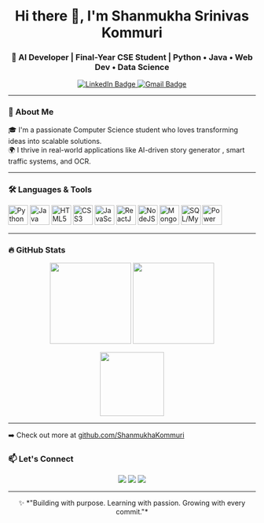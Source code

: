 <!-- HERO -->
<h1 align="center">Hi there 👋, I'm Shanmukha Srinivas Kommuri</h1>
<h3 align="center">🚀 AI Developer | Final-Year CSE Student | Python • Java • Web Dev • Data Science</h3>

<p align="center">
  <!-- Profile Views with Eye Icon -->
<!--   <img src="https://img.shields.io/badge/Profile_Views-👁️%20%20joseph--dev-6c63ff?style=for-the-badge" alt="Profile Views" /> -->

  <!-- LinkedIn Badge -->
  <a href="https://www.linkedin.com/in/kommuri-shanmukha-srinivas/" target="_blank">
    <img src="https://img.shields.io/badge/LinkedIn-Connect-0077B5?style=for-the-badge&logo=linkedin&logoColor=white" alt="LinkedIn Badge" />
  </a>

  <!-- Gmail Badge -->
  <a href="mailto:srinivaskommuri9204@gmail.com">
    <img src="https://img.shields.io/badge/Gmail-Say%20Hi!-D14836?style=for-the-badge&logo=gmail&logoColor=white" alt="Gmail Badge" />
  </a>
</p>

---

### 🧠 About Me

🎓 I'm a passionate Computer Science student who loves transforming ideas into scalable solutions.  
🌍 I thrive in real-world applications like AI-driven story generator , smart traffic systems, and OCR.

---

### 🛠️ Languages & Tools

<p align="left">
  <!-- Languages -->
  <img src="https://cdn.jsdelivr.net/gh/devicons/devicon/icons/python/python-original.svg" title="Python" width="40" height="40"/>
  <img src="https://cdn.jsdelivr.net/gh/devicons/devicon/icons/java/java-original.svg" title="Java" width="40" height="40"/>
  <img src="https://cdn.jsdelivr.net/gh/devicons/devicon/icons/html5/html5-original.svg" title="HTML5" width="40" height="40"/>
  <img src="https://cdn.jsdelivr.net/gh/devicons/devicon/icons/css3/css3-original.svg" title="CSS3" width="40" height="40"/>
  <img src="https://cdn.jsdelivr.net/gh/devicons/devicon/icons/javascript/javascript-original.svg" title="JavaScript" width="40" height="40"/>

  <!-- Web/Backend -->
  <img src="https://cdn.jsdelivr.net/gh/devicons/devicon/icons/react/react-original.svg" title="ReactJS" width="40" height="40"/>
  <img src="https://cdn.jsdelivr.net/gh/devicons/devicon/icons/nodejs/nodejs-original.svg" title="NodeJS" width="40" height="40"/>
  <img src="https://cdn.jsdelivr.net/gh/devicons/devicon/icons/mongodb/mongodb-original.svg" title="MongoDB" width="40" height="40"/>
  <img src="https://cdn.jsdelivr.net/gh/devicons/devicon/icons/mysql/mysql-original.svg" title="SQL/MySQL" width="40" height="40"/>

  <!-- Analytics -->
  <img src="https://img.icons8.com/color/48/000000/power-bi.png" title="Power BI" width="40" height="40"/>
</p>

---

### 🔥 GitHub Stats

<p align="center">
  <img src="https://github-readme-stats.vercel.app/api?username=ShanmukhaKommuri&show_icons=true&theme=tokyonight" height="165" />
  <img src="https://github-readme-streak-stats.herokuapp.com/?user=ShanmukhaKommuri&theme=tokyonight" height="165" />
</p>

<p align="center">
  <img src="https://github-readme-stats.vercel.app/api/top-langs/?username=ShanmukhaKommuri&layout=compact&theme=tokyonight" height="130" />
</p>

---


➡️ Check out more at [github.com/ShanmukhaKommuri](https://github.com/ShanmukhaKommuri)


### 📫 Let's Connect

<p align="center">
  <a href="mailto:srinivaskommuri9204@gmail.com"><img src="https://img.shields.io/badge/Gmail-Write%20to%20me-red?style=for-the-badge&logo=gmail" /></a>
  <a href="https://www.linkedin.com/in/kommuri-shanmukha-srinivas/"><img src="https://img.shields.io/badge/LinkedIn-Connect%20on%20LinkedIn-blue?style=for-the-badge&logo=linkedin" /></a>
  <a href="https://github.com/ShanmukhaKommuri"><img src="https://img.shields.io/badge/GitHub-Follow-black?style=for-the-badge&logo=github" /></a>
</p>

---

<p align="center">
  ✨ *"Building with purpose. Learning with passion. Growing with every commit."*
</p>
